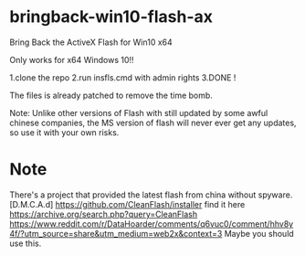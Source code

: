 # bringback-win10-flash-ax
Bring Back the ActiveX Flash for Win10 x64

Only works for x64 Windows 10!!

1.clone the repo
2.run insfls.cmd with admin rights
3.DONE !

The files is already patched to remove the time bomb.

Note: Unlike other versions of Flash with still updated by some awful chinese companies, the MS version of flash will never ever get any updates, so use it with your own risks.

# Note
There's a project that provided the latest flash from china without spyware.
[D.M.C.A.d] https://github.com/CleanFlash/installer
find it here
https://archive.org/search.php?query=CleanFlash
https://www.reddit.com/r/DataHoarder/comments/q6vuc0/comment/hhv8y4f/?utm_source=share&utm_medium=web2x&context=3
Maybe you should use this.
